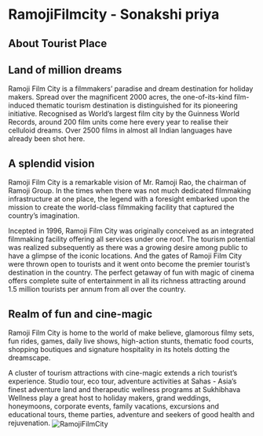 # RamojiFilmcity - Sonakshi priya

## About Tourist Place 
<h2>Land of million dreams</h2>
Ramoji Film City is a filmmakers’ paradise and dream destination for holiday makers. Spread over the magnificent 2000 acres, the one-of-its-kind film-induced thematic tourism destination is distinguished for its pioneering initiative. Recognised as World’s largest film city by the Guinness World Records, around 200 film units come here every year to realise their celluloid dreams. Over 2500 films in almost all Indian languages have already been shot here.

<h2> A splendid vision </h2>
Ramoji Film City is a remarkable vision of Mr. Ramoji Rao, the chairman of Ramoji Group. In the times when there was not much dedicated filmmaking infrastructure at one place, the legend with a foresight embarked upon the mission to create the world-class filmmaking facility that captured the country’s imagination.

Incepted in 1996, Ramoji Film City was originally conceived as an integrated filmmaking facility offering all services under one roof. The tourism potential was realized subsequently as there was a growing desire among public to have a glimpse of the iconic locations. And the gates of Ramoji Film City were thrown open to tourists and it went onto become the premier tourist’s destination in the country. The perfect getaway of fun with magic of cinema offers complete suite of entertainment in all its richness attracting around 1.5 million tourists per annum from all over the country.

<h2> Realm of fun and cine-magic </h2>
Ramoji Film City is home to the world of make believe, glamorous filmy sets, fun rides, games, daily live shows, high-action stunts, thematic food courts, shopping boutiques and signature hospitality in its hotels dotting the dreamscape.

A cluster of tourism attractions with cine-magic extends a rich tourist’s experience. Studio tour, eco tour, adventure activities at Sahas - Asia’s finest adventure land and therapeutic wellness programs at Sukhibhava Wellness play a great host to holiday makers, grand weddings, honeymoons, corporate events, family vacations, excursions and educational tours, theme parties, adventure and seekers of good health and rejuvenation.
<img align="center" src="[https://www.ourcities.in/wp-content/uploads/2019/12/ramoji-film-city.jpg](https://www.ourcities.in/wp-content/uploads/2019/12/ramoji-film-city.jpg)" alt="RamojiFilmCity"/>

<!--Example: <img align="center" src="https://lotustours.in/assets/img/taj/photo-room-detail-1.jpg" alt="Taj Mahal"/> -->
